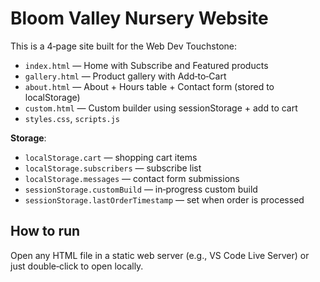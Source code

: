 # Bloom Valley Nursery Website

This is a 4‑page site built for the Web Dev Touchstone:

- `index.html` — Home with Subscribe and Featured products
- `gallery.html` — Product gallery with Add‑to‑Cart
- `about.html` — About + Hours table + Contact form (stored to localStorage)
- `custom.html` — Custom builder using sessionStorage + add to cart
- `styles.css`, `scripts.js`

**Storage**:
- `localStorage.cart` — shopping cart items
- `localStorage.subscribers` — subscribe list
- `localStorage.messages` — contact form submissions
- `sessionStorage.customBuild` — in‑progress custom build
- `sessionStorage.lastOrderTimestamp` — set when order is processed

## How to run
Open any HTML file in a static web server (e.g., VS Code Live Server) or just double‑click to open locally.
